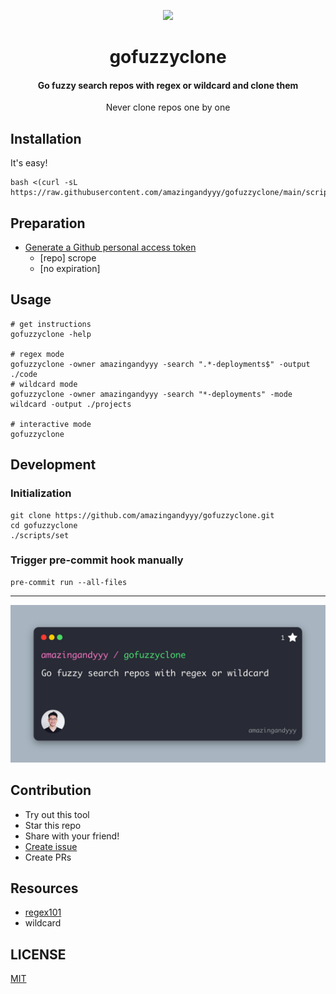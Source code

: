 <p styles="font-size: 20rem" align="center">
    <img styles="margin: 0px" width="350px" src="https://i.giphy.com/media/NytMLKyiaIh6VH9SPm/giphy.webp" />
</p>
<h1 align="center">
gofuzzyclone
</h1>
<h4 align="center">
Go fuzzy search repos with regex or wildcard and clone them
</h4>
<p align="center">
Never clone repos one by one
</p>

## Installation

It's easy!

```console
bash <(curl -sL https://raw.githubusercontent.com/amazingandyyy/gofuzzyclone/main/scripts/install.sh)
```

## Preparation

- [Generate a Github personal access token](https://github.com/settings/tokens/new?scopes=repo&description=gofuzzyclone-cli)
  - [repo] scrope
  - [no expiration]

## Usage

```
# get instructions
gofuzzyclone -help

# regex mode
gofuzzyclone -owner amazingandyyy -search ".*-deployments$" -output ./code
# wildcard mode
gofuzzyclone -owner amazingandyyy -search "*-deployments" -mode wildcard -output ./projects

# interactive mode
gofuzzyclone
```

## Development

### Initialization

```console
git clone https://github.com/amazingandyyy/gofuzzyclone.git
cd gofuzzyclone
./scripts/set
```

### Trigger pre-commit hook manually

```console
pre-commit run --all-files
```

---

![banner](assets/repo-banner.jpg)

## Contribution

- Try out this tool
- Star this repo
- Share with your friend!
- [Create issue](https://github.com/amazingandyyy/gofuzzyclone/issues/new)
- Create PRs

## Resources

- [regex101](http://regex101.com)
- wildcard

## LICENSE

[MIT](LICENSE)
